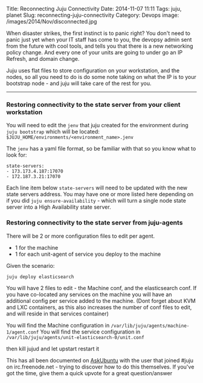Title: Reconnecting Juju Connectivity
Date: 2014-11-07 11:11
Tags: juju, planet
Slug: reconnecting-juju-connectivity
Category: Devops
image: /images/2014/Nov/disconnected.jpg

When disaster strikes, the first instinct is to panic right? You don't need to panic just yet when your IT staff has come to you, the devopsy admin sent from the future with cool tools, and tells you that there is a new networking policy change. And every one of your units are going to under go an IP Refresh, and domain change.

Juju uses flat files to store configuration on your workstation, and the nodes, so all you need to do is do some note taking on what the IP is to your bootstrap node - and juju will take care of the rest for you.

---


### Restoring connectivity to the state server from your client workstation

You will need to edit the `jenv` that juju created for the environment during `juju bootstrap` which will be located: `$JUJU_HOME/environments/<environment_name>.jenv`

The `jenv` has a yaml file format, so be familiar with that so you know what to look for:

    state-servers:
    - 173.173.4.187:17070
    - 172.187.3.21:17070

Each line item below `state-servers` will need to be updated with the new state servers address. You may have one or more listed here depending on if you did `juju ensure-availability` - which will turn a single node state server into a High Availability state server.

### Restoring connectivity to the state server from juju-agents

There will be 2 or more configuration files to edit per agent.

 - 1 for the machine
 - 1 for each unit-agent of service you deploy to the machine

Given the scenario:

    juju deploy elasticsearch

You will have 2 files to edit - the Machine conf, and the elasticsearch conf. If you have co-located any services on the machine you will have an additional config per service added to the machine. (Dont forget about KVM and LXC containers, as this also increases the number of conf files to edit, and will reside in that services container)

You will find the Machine configuration in `/var/lib/juju/agents/machine-1/agent.conf`
You will find the service configuration in `/var/lib/juju/agents/unit-elasticsearch-0/unit.conf`

 then kill jujud and let upstart restart it


This has all been documented on [AskUbuntu](http://askubuntu.com/questions/540209/ip-domainname-of-juju-master-or-slaves-changes) with the user that joined #juju on irc.freenode.net - trying to discover how to do this themselves. If you've got the time, give them a quick upvote for a great question/answer
